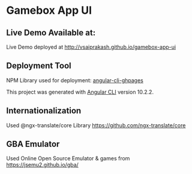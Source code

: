 # Gamebox App UI

## Live Demo Available at:
Live Demo deployed at http://vsaiprakash.github.io/gamebox-app-ui

## Deployment Tool
NPM Library used for deployment: [angular-cli-ghpages](https://www.npmjs.com/package/angular-cli-ghpages)

This project was generated with [Angular CLI](https://github.com/angular/angular-cli) version 10.2.2.

## Internationalization

Used @ngx-translate/core Library
https://github.com/ngx-translate/core 

## GBA Emulator

Used Online Open Source Emulator & games from https://jsemu2.github.io/gba/
